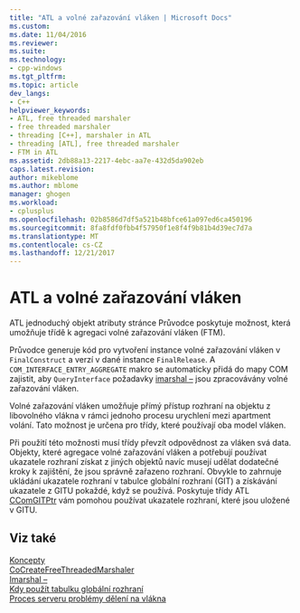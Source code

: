 ```yaml
---
title: "ATL a volné zařazování vláken | Microsoft Docs"
ms.custom: 
ms.date: 11/04/2016
ms.reviewer: 
ms.suite: 
ms.technology:
- cpp-windows
ms.tgt_pltfrm: 
ms.topic: article
dev_langs:
- C++
helpviewer_keywords:
- ATL, free threaded marshaler
- free threaded marshaler
- threading [C++], marshaler in ATL
- threading [ATL], free threaded marshaler
- FTM in ATL
ms.assetid: 2db88a13-2217-4ebc-aa7e-432d5da902eb
caps.latest.revision: 
author: mikeblome
ms.author: mblome
manager: ghogen
ms.workload:
- cplusplus
ms.openlocfilehash: 02b8586d7df5a521b48bfce61a097ed6ca450196
ms.sourcegitcommit: 8fa8fdf0fbb4f57950f1e8f4f9b81b4d39ec7d7a
ms.translationtype: MT
ms.contentlocale: cs-CZ
ms.lasthandoff: 12/21/2017
---
```

# <a name="atl-and-the-free-threaded-marshaler"></a>ATL a volné zařazování vláken
ATL jednoduchý objekt atributy stránce Průvodce poskytuje možnost, která umožňuje třídě k agregaci volné zařazování vláken (FTM).  
  
 Průvodce generuje kód pro vytvoření instance volné zařazování vláken v `FinalConstruct` a verzí v dané instance `FinalRelease`. A `COM_INTERFACE_ENTRY_AGGREGATE` makro se automaticky přidá do mapy COM zajistit, aby `QueryInterface` požadavky [imarshal –](http://msdn.microsoft.com/library/windows/desktop/dd542707) jsou zpracovávány volné zařazování vláken.  
  
 Volné zařazování vláken umožňuje přímý přístup rozhraní na objektu z libovolného vlákna v rámci jednoho procesu urychlení mezi apartment volání. Tato možnost je určena pro třídy, které používají oba model vláken.  
  
 Při použití této možnosti musí třídy převzít odpovědnost za vláken svá data. Objekty, které agregace volné zařazování vláken a potřebují používat ukazatele rozhraní získat z jiných objektů navíc musejí udělat dodatečné kroky k zajištění, že jsou správně zařazeno rozhraní. Obvykle to zahrnuje ukládání ukazatele rozhraní v tabulce globální rozhraní (GIT) a získávání ukazatele z GITU pokaždé, když se používá. Poskytuje třídy ATL [CComGITPtr](../atl/reference/ccomgitptr-class.md) vám pomohou používat ukazatele rozhraní, které jsou uložené v GITU.  
  
## <a name="see-also"></a>Viz také  
 [Koncepty](../atl/active-template-library-atl-concepts.md)   
 [CoCreateFreeThreadedMarshaler](http://msdn.microsoft.com/library/windows/desktop/ms694500)   
 [Imarshal –](http://msdn.microsoft.com/library/windows/desktop/dd542707)   
 [Kdy použít tabulku globální rozhraní](http://msdn.microsoft.com/library/windows/desktop/ms693729)   
 [Proces serveru problémy dělení na vlákna](http://msdn.microsoft.com/library/windows/desktop/ms687205)

